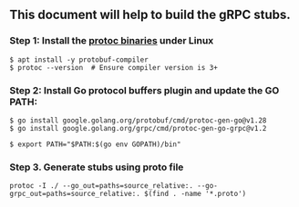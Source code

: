## This document will help to build the gRPC stubs.

### Step 1: Install the [protoc binaries](https://grpc.io/docs/protoc-installation/) under Linux

```
$ apt install -y protobuf-compiler
$ protoc --version  # Ensure compiler version is 3+
```
### Step 2: Install Go protocol buffers plugin and update the GO PATH:

```
$ go install google.golang.org/protobuf/cmd/protoc-gen-go@v1.28
$ go install google.golang.org/grpc/cmd/protoc-gen-go-grpc@v1.2

$ export PATH="$PATH:$(go env GOPATH)/bin"
```

### Step 3. Generate stubs using proto file

```
protoc -I ./ --go_out=paths=source_relative:. --go-grpc_out=paths=source_relative:. $(find . -name '*.proto')
```

